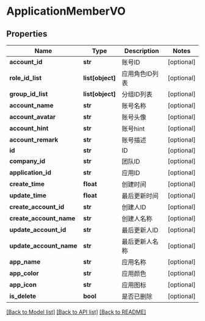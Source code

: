 # ApplicationMemberVO

## Properties
Name | Type | Description | Notes
------------ | ------------- | ------------- | -------------
**account_id** | **str** | 账号ID | [optional] 
**role_id_list** | **list[object]** | 应用角色ID列表 | [optional] 
**group_id_list** | **list[object]** | 分组ID列表 | [optional] 
**account_name** | **str** | 账号名称 | [optional] 
**account_avatar** | **str** | 账号头像 | [optional] 
**account_hint** | **str** | 账号hint | [optional] 
**account_remark** | **str** | 账号描述 | [optional] 
**id** | **str** | ID | [optional] 
**company_id** | **str** | 团队ID | [optional] 
**application_id** | **str** | 应用ID | [optional] 
**create_time** | **float** | 创建时间 | [optional] 
**update_time** | **float** | 最后更新时间 | [optional] 
**create_account_id** | **str** | 创建人ID | [optional] 
**create_account_name** | **str** | 创建人名称 | [optional] 
**update_account_id** | **str** | 最后更新人ID | [optional] 
**update_account_name** | **str** | 最后更新人名称 | [optional] 
**app_name** | **str** | 应用名称 | [optional] 
**app_color** | **str** | 应用颜色 | [optional] 
**app_icon** | **str** | 应用图标 | [optional] 
**is_delete** | **bool** | 是否已删除 | [optional] 

[[Back to Model list]](../README.md#documentation-for-models) [[Back to API list]](../README.md#documentation-for-api-endpoints) [[Back to README]](../README.md)

